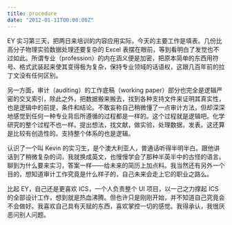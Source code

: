 ```yaml
---
title: procedure
date: "2012-01-11T00:00:00Z"
---
```


EY 实习第三天，把两日来培训的内容应用实际，今天的主要工作是填表。几份比高分子物理实验数据处理还要复杂的 Excel 表摆在眼前，等到看明白了发觉也不过如此。所谓专业（profession）的内在涵义便是加密，把原本简单的东西用符号、格式武装起来使其变得极为复杂，保持专业领域的话语权，这跟几百年前的拉丁文没有任何区别。

另一方面，审计（auditing）的工作底稿（working paper）部分也完全是逻辑严密的交叉索引，除此之外，把数据搬来搬去，找到各种支持文件来证明其真实性，也是逻辑中的前提，条件和结论。不敢妄称自己稍微懂了一点审计方法，但却深深地感觉到任何一种专业背后所遵循的过程都是一样的。这个过程就是逻辑吧。化学研究的整个过程不也一样。提出想法，找文献，做实验，处理数据，发表。这还算是比较有创造性的。支持整个体系的也是逻辑。

认识了一个叫 Kevin 的实习生，是个澳大利亚人，普通话听得半明半白。跟他讲话到了稍微复杂的词，我就换成英文，也慢慢学会了那种半英半中的古怪的语言。聊到为什么要来实习，答案一样——给未来的简历上加点料。我当然还有另外一个目的，想知道审计工作究竟是什么样子的，自己未来会走上它的职业之路么。

比起 EY，自己还是更喜欢 ICS，一个人负责整个 UI 项目，以一己之力撑起 ICS 的全部设计工作，想到就是热血沸腾。但也许只是刚刚开始，并不知道自己究竟会不会做好。我喜欢自己具有天赋的东西，喜欢掌控一切的感觉。我得承认，我很厌恶问别人问题。
